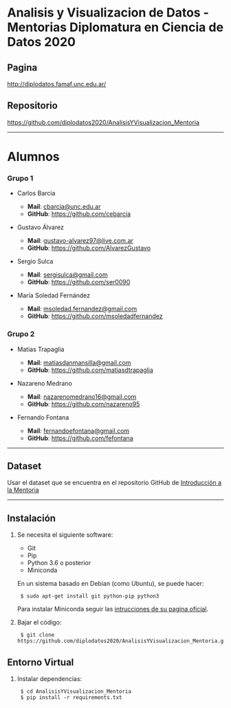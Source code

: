 Analisis y Visualizacion de Datos - Mentorias Diplomatura en Ciencia de Datos 2020
==================================================================================

Pagina
------
http://diplodatos.famaf.unc.edu.ar/

Repositorio
-----------

https://github.com/diplodatos2020/AnalisisYVisualizacion_Mentoria

---

Alumnos
=======

### Grupo 1

* Carlos Barcia
  - **Mail**: cbarcia@unc.edu.ar
  - **GitHub**: https://github.com/cebarcia

* Gustavo Álvarez
  - **Mail**: gustavo-alvarez97@live.com.ar
  - **GitHub**: https://github.com/AlvarezGustavo

* Sergio Sulca
  - **Mail**: sergisulca@gmail.com
  - **GitHub**: https://github.com/ser0090

* María Soledad Fernández
  - **Mail**: msoledad.fernandez@gmail.com
  - **GitHub**: https://github.com/msoledadfernandez

### Grupo 2

* Matias Trapaglia
  - **Mail**: matiasdanmansilla@gmail.com
  - **GitHub**: https://github.com/matiasdtrapaglia

* Nazareno Medrano
  - **Mail**: nazarenomedrano16@gmail.com
  - **GitHub**: https://github.com/nazareno95

* Fernando Fontana
  - **Mail**: fernandoefontana@gmail.com
  - **GitHub**: https://github.com/fefontana

---

Dataset
-------

Usar el dataset que se encuentra en el repositorio GitHub de [Introducción a la Mentoria](https://github.com/diplodatos2020/Introduccion_Mentoria)

-------------------------------------------------------------------------------

Instalación
-----------

1. Se necesita el siguiente software:

    - Git
    - Pip
    - Python 3.6 o posterior
    - Miniconda

    En un sistema basado en Debian (como Ubuntu), se puede hacer:

        $ sudo apt-get install git python-pip python3

    Para instalar Miniconda seguir las [intrucciones de su pagina oficial](https://docs.conda.io/en/latest/miniconda.html#installing).

2. Bajar el código:

        $ git clone https://github.com/diplodatos2020/AnalisisYVisualizacion_Mentoria.git


Entorno Virtual
---------------

1. Instalar dependencias:

        $ cd AnalisisYVisualizacion_Mentoria
        $ pip install -r requirements.txt
